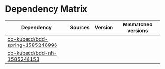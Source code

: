 # Dependency Matrix

Dependency | Sources | Version | Mismatched versions
---------- | ------- | ------- | -------------------
[cb-kubecd/bdd-spring-1585246996](https://github.com/cb-kubecd/bdd-spring-1585246996.git) |  | []() | 
[cb-kubecd/bdd-nh-1585248153](https://github.com/cb-kubecd/bdd-nh-1585248153.git) |  | []() | 
